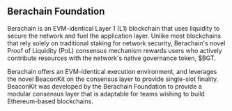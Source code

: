 ## Berachain Foundation

Berachain is an EVM-identical Layer 1 (L1) blockchain that uses liquidity to secure the network and fuel the application layer. Unlike most blockchains that rely solely on traditional staking for network security, Berachain's novel Proof of Liquidity (PoL) consensus mechanism rewards users who actively contribute resources with the network's native governance token, $BGT.

Berachain offers an EVM-identical execution environment, and leverages the novel BeaconKit on the consensus layer to provide single-slot finality. BeaconKit was developed by the Berachain Foundation to provide a modular consensus layer that is adaptable for teams wishing to build Ethereum-based blockchains.

